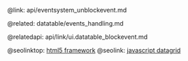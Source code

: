 @link: api/eventsystem_unblockevent.md

@related:
	datatable/events_handling.md
    
@relatedapi:
    api/link/ui.datatable_blockevent.md

@seolinktop: [html5 framework](https://webix.com)
@seolink: [javascript datagrid](https://webix.com/widget/datatable/)